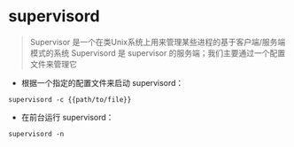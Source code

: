 # supervisord

> Supervisor 是一个在类Unix系统上用来管理某些进程的基于客户端/服务端模式的系统
> Supervisord 是 supervisor 的服务端；我们主要通过一个配置文件来管理它

- 根据一个指定的配置文件来启动 supervisord：

`supervisord -c {{path/to/file}}`

- 在前台运行 supervisord：

`supervisord -n`

[#]: contributors: ([_xyc])